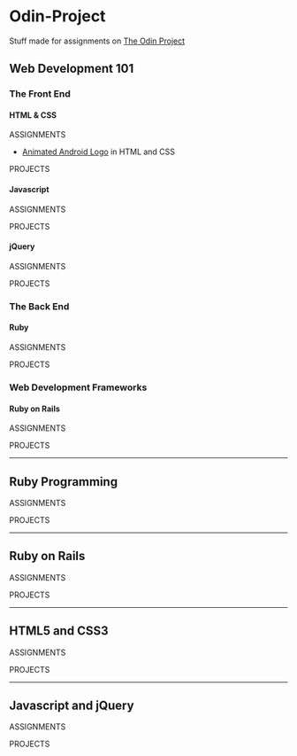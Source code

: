 # Odin-Project
Stuff made for assignments on [The Odin Project](https://www.theodinproject.com/home)

## Web Development 101
### The Front End
#### HTML & CSS
ASSIGNMENTS
* [Animated Android Logo](https://github.com/morrisa-n/Odin-Project/tree/master/Assignments/Android) in HTML and CSS

PROJECTS

#### Javascript
ASSIGNMENTS

PROJECTS

#### jQuery
ASSIGNMENTS

PROJECTS

### The Back End
#### Ruby
ASSIGNMENTS

PROJECTS

### Web Development Frameworks
#### Ruby on Rails
ASSIGNMENTS

PROJECTS

---

## Ruby Programming
ASSIGNMENTS

PROJECTS

---

## Ruby on Rails
ASSIGNMENTS

PROJECTS

---

## HTML5 and CSS3
ASSIGNMENTS

PROJECTS

---

## Javascript and jQuery
ASSIGNMENTS

PROJECTS
